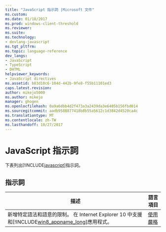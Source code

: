 ```yaml
---
title: "JavaScript 指示詞 |Microsoft 文件"
ms.custom: 
ms.date: 01/18/2017
ms.prod: windows-client-threshold
ms.reviewer: 
ms.suite: 
ms.technology:
- devlang-javascript
ms.tgt_pltfrm: 
ms.topic: language-reference
dev_langs:
- JavaScript
- TypeScript
- DHTML
helpviewer_keywords:
- JavaScript directives
ms.assetid: b83d10c6-104d-442b-9fe8-f55b11101ed3
caps.latest.revision: 
author: mikejo5000
ms.author: mikejo
manager: ghogen
ms.openlocfilehash: 0a9a6dbb4d2f473a3a2439da3e6405b156fbd014
ms.sourcegitcommit: aadb9588877418b8b55a5612c1d3842d4520ca4c
ms.translationtype: MT
ms.contentlocale: zh-TW
ms.lasthandoff: 10/27/2017
---
```

# <a name="javascript-directives"></a>JavaScript 指示詞
下表列出[!INCLUDE[javascript](../../javascript/includes/javascript-md.md)]指示詞。  
  
## <a name="directives"></a>指示詞  
  
|描述|語言項目|  
|-----------------|----------------------|  
|新增特定語法和語意的限制。 在 Internet Explorer 10 中支援和[!INCLUDE[win8_appname_long](../../javascript/includes/win8-appname-long-md.md)]應用程式。|[使用嚴格](../../javascript/reference/use-strict-directive.md)|